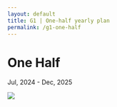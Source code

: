 ```yaml
---
layout: default
title: G1 | One-half yearly plan
permalink: /g1-one-half
---
```


# One Half

Jul, 2024 - Dec, 2025 

<div class="py-2"></div>

<div class="py-2">
  <image class="one-half" src="/baby-steps/assets/images/g1_one_half.png" />
</div>
